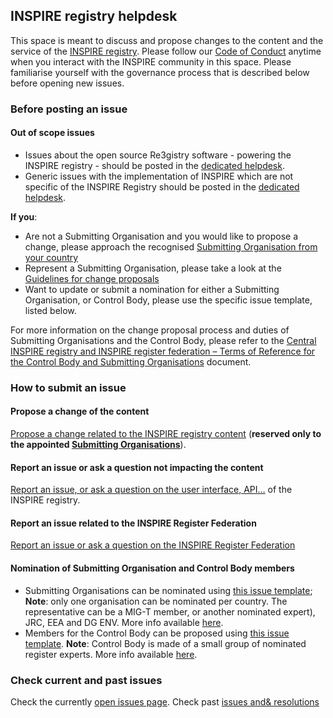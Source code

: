 ## INSPIRE registry helpdesk

This space is meant to discuss and propose changes to the content and the service of the [INSPIRE registry](https://inspire.ec.europa.eu/registry).
Please follow our [Code of Conduct](https://github.com/INSPIRE-MIF/helpdesk/blob/main/code-of-conduct.md) anytime when you interact with the INSPIRE community in this space.
Please familiarise yourself with the governance process that is described below before opening new issues.

### Before posting an issue

#### Out of scope issues
- Issues about the open source Re3gistry software -  powering the INSPIRE registry  - should be posted in the  [dedicated helpdesk](https://github.com/ec-jrc/re3gistry/issues).  
- Generic issues with the implementation of INSPIRE which are not specific of the INSPIRE Registry should be posted in the [dedicated helpdesk](https://github.com/INSPIRE-MIF/helpdesk).

**If you**:
- Are  not a Submitting Organisation and you would like to propose a change, please approach  the  recognised  [Submitting Organisation from your country](submitting-organisations-list.md)  
- Represent a Submitting Organisation, please take a look at the [Guidelines for change proposals](change-proposal-guidelines.md)
- Want to update or submit a nomination for either a Submitting Organisation, or Control Body, please use the specific issue template, listed below.

For more information on the change proposal process and duties of Submitting Organisations  and the  Control  Body, please refer to the [Central INSPIRE registry and INSPIRE register federation – Terms of Reference for the Control Body and Submitting Organisations](http://inspire.ec.europa.eu/id/document/tor/registry-control-body-and-submittingorganisations/1.0) document.

### How to submit an issue


#### Propose a change of the content
[Propose a change related to the INSPIRE registry content](https://github.com/INSPIRE-MIF/helpdesk-registry/issues/new?assignees=&labels=&template=propose-a-change.md&title=) (**reserved only to the appointed [Submitting Organisations](submitting-organisations-list.md)**).

#### Report an issue or ask a question not impacting the content

[Report an issue, or ask a question on the user interface, API…](https://github.com/INSPIRE-MIF/helpdesk-registry/issues/new?assignees=&labels=&template=report-an-issue-inspire-registry.md&title=) of the INSPIRE registry.

#### Report an issue related to the INSPIRE Register Federation
[Report an issue or ask a question  on the INSPIRE Register Federation](https://github.com/INSPIRE-MIF/helpdesk-registry/issues/new?assignees=&labels=&template=report-an-issue-inspire-register-federation.md&title=)


#### Nomination of Submitting Organisation  and  Control Body members
-   Submitting Organisations can be nominated using [this issue template](https://github.com/INSPIRE-MIF/helpdesk-registry/issues/new?assignees=&labels=&template=nominate-submitting-organisation.md&title=); **Note**:  only one organisation can be nominated per country. The representative can be a MIG-T member, or another nominated expert), JRC, EEA and DG ENV. More info available [here](http://inspire.ec.europa.eu/id/document/tor/registry-control-body-and-submittingorganisations/1.0).
-   Members for the Control Body can be proposed using [this issue template](https://github.com/INSPIRE-MIF/helpdesk-registry/issues/new?assignees=&labels=&template=nominate-control-body.md&title=). **Note**: Control Body is made of a small group of nominated register experts. More info available [here](http://inspire.ec.europa.eu/id/document/tor/registry-control-body-and-submittingorganisations/1.0).

### Check current and past issues

Check the currently [open issues page](https://github.com/INSPIRE-MIF/helpdesk-registry/issues).
Check past [issues and&  resolutions](https://wayback.archive-it.org/12090/20210104094622/https://ies-svn.jrc.ec.europa.eu/projects/registers-control-body/issues)

